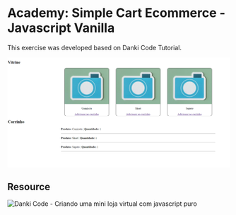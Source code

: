 # Academy: Simple Cart Ecommerce - Javascript Vanilla

This exercise was developed based on Danki Code Tutorial.

![Simple Cart Ecommerce Vanilla Javascript](assets/img/result.png)

## Resource 
![Danki Code - Criando uma mini loja virtual com javascript puro](https://www.youtube.com/watch?v=wG65FdU-Yos&list=PLJ47AspWemS-GMAsDN4Jvlc3dVyR1AoBR&index=6)